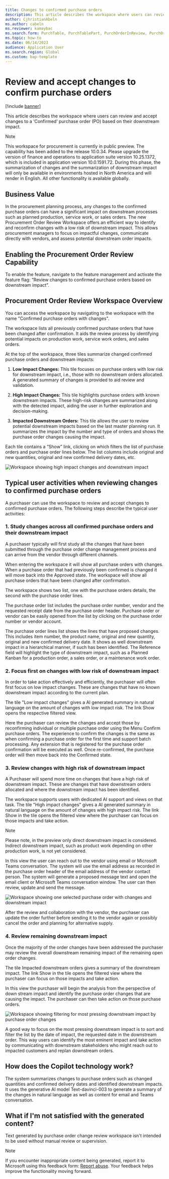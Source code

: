```yaml
---
title: Changes to confirmed purchase orders
description: This article describes the workspace where users can review and accept changes to a ‘Confirmed’ purchase orders based on their downstream impact.
author: CjhristianAbeln
ms.author: cabeln
ms.reviewer: kamaybac
ms.search.form: PurchTable, PurchTablePart, PurchOrderInReview, PurchOrderApproved, PurchOrderInDraft, PurchOrderAssignedToMe, VendPurchOrderJournalListPage, PurchTableWorkflowDropDialog, VendPurchOrderJournal
ms.topic: how-to
ms.date: 06/14/2023
audience: Application User
ms.search.region: Global
ms.custom: bap-template
---
```


# Review and accept changes to confirm purchase orders

[!include [banner](../includes/banner.md)]

This article describes the workspace where users can review and accept changes to a ‘Confirmed’ purchase order (PO) based on their downstream impact.

> [!NOTE]
> This workspace for procurement is currently in public preview. The capability has been added to the release 10.0.34. Please upgrade the version of finance and operations to application suite version 10.25.1372, which is included in application version 10.0.1591.72.
>During this phase, the summarization of changes and the summarization of downstream impact will only be available in environments hosted in North America and will render in English. All other functionality is available globally.

## Business Value

In the procurement planning process, any changes to the confirmed purchase orders can have a significant impact on downstream processes such as planned production, service work, or sales orders. The new Procurement Order Review Workspace offers an efficient way to identify and reconfirm changes with a low risk of downstream impact. This allows procurement managers to focus on impactful changes, communicate directly with vendors, and assess potential downstream order impacts.

## Enabling the Procurement Order Review Capability

To enable the feature, navigate to the feature management and activate the feature flag: ”Review changes to confirmed purchase orders based on downstream impact”.

## Procurement Order Review Workspace Overview

You can access the workspace by navigating to the workspace with the name "Confirmed purchase orders with changes".

The workspace lists all previously confirmed purchase orders that have been changed after confirmation. It aids the review process by identifying potential impacts on production work, service work orders, and sales orders.

At the top of the workspace, three tiles summarize changed confirmed purchase orders and downstream impacts:

1. **Low Impact Changes:** This tile focuses on purchase orders with low risk for downstream impact, i.e., those with no downstream orders allocated. A generated summary of changes is provided to aid review and validation.

2. **High Impact Changes:** This tile highlights purchase orders with known downstream impacts. These high-risk changes are summarized along with the detected impact, aiding the user in further exploration and decision-making.

3. **Impacted Downstream Orders:** This tile allows the user to review potential downstream impacts based on the last master planning run. It summarizes the impact by the number and type of orders and shows the purchase order changes causing the impact.

Each tile contains a “Show” link, clicking on which filters the list of purchase orders and purchase order lines below. The list columns include original and new quantities, original and new confirmed delivery dates, etc.

![Workspace showing high impact changes and downstream impact](media/po-change-review-highimpact.png)

## Typical user activities when reviewing changes to confirmed purchase orders

A purchaser can use the workspace to review and accept changes to confirmed purchase orders. The following steps describe the typical user activities:

### 1. Study changes across all confirmed purchase orders and their downstream impact

A purchaser typically will first study all the changes that have been submitted through the purchase order change management process and can arrive from the vendor through different channels.

When entering the workspace it will show all purchase orders with changes. When a purchase order that had previously been confirmed is changed it will move back into the Approved state. The workspace will show all purchase orders that have been changed after confirmation.

The workspace shows two list, one with the purchase orders details, the second with the purchase order lines. 

The purchase order list includes the purchase order number, vendor and the requested receipt date from the purchase order header. Purchase order or vendor can be easily opened from the list by clicking on the purchase order number or vendor account.

The purchase order lines list shows the lines that have proposed changes. This includes item number, the product name, original and new quantity, original and new confirmed delivery date.
It shows as well downstream impact in a hierarchical manner, if such has been identified. The Reference field will highlight the type of downstream impact, such as a Planned Kanban for a production order, a sales order, or a maintenance work order.

### 2. Focus first on changes with low risk of downstream impact

In order to take action effectively and efficiently, the purchaser will often first focus on low impact changes. These are changes that have no known downstream impact according to the current plan.

The tile "Low impact changes" gives a AI generated summary in natural language on the amount of changes with low impact risk. The link Show opens the respective filtered view.

Here the purchaser can review the changes and accept those by reconfirming individual or multiple purchase order using the Menu Confirm purchase orders. The experience to confirm the changes is the same as when confirming a purchase order for the first time and support batch processing. Any extension that is registered for the purchase order confirmation will be executed as well.
Once re-confirmed, the purchase order will then move back into the Confirmed state.

### 3. Review changes with high risk of downstream impact

A Purchaser will spend more time on changes that have a high risk of downstream impact. These are changes that have downstream orders allocated and where the downstream impact has been identified.

The workspace supports users with dedicated AI support and views on that task. The tile "High impact changes" gives a AI generated summary in natural language on the amount of changes with high impact risk.
The link Show in the tile opens the filtered view where the purchaser can focus on those impacts and take action.

> [!NOTE]
> Please note, in the preview only direct downstream impact is considered. Indirect downstream impact, such as product work depending on other production work, is not yet considered.

In this view the user can reach out to the vendor using email or Microsoft Teams conversation. The system will use the email address as recorded in the purchase order header of the email address of the vendor contact person. The system will generate a proposed message text and open the email client or Microsoft Teams conversation window. The user can then review, update and send the message.  

![Workspace showing one selected purchase order with changes and downstream impact](media/po-change-review-highimpact-one-selected.png)

After the review and collaboration with the vendor, the purchaser can update the order further before sending it to the vendor again or possibly cancel the order and planning for alternative supply.

### 4. Review remaining downstream impact

Once the majority of the order changes have been addressed the purchaser may review the overall downstream remaining impact of the remaining open order changes.

The tile Impacted downstream orders gives a summary of the downstream impact. The link Show in the tile opens the filtered view where the purchaser can focus on those impacts and take action.

In this view the purchaser will begin the analysis from the perspective of down stream impact and identify the purchase order changes that are causing the impact. The purchaser can then take action on those purchase orders.

![Workspace showing filtering for most pressing downstream impact by purchase order changes](media/po-change-review-downstream-impact.png)

A good way to focus on the most pressing downstream impact is to sort and filter the list by the date of impact, the requested date in the downstream order. This way users can identify the most eminent impact and take action by communicating with downstream stakeholders who might reach out to impacted customers and  replan downstream orders.

## How does the Copilot technology work?

The system summarizes changes to purchase orders such as changed quantities and confirmed delivery dates and identified downstream impacts. It uses the generative AI model Text-davinci-003 to generate a summary of the changes in natural language as well as content for email and Teams conversation.  


## What if I'm not satisfied with the generated content?

Text generated by purchase order change review workspace isn't intended to be used without manual review or supervision.

> [!NOTE]
> If you encounter inappropriate content being generated, report it to Microsoft using this feedback form: [Report abuse](https://msrc.microsoft.com/report/abuse?ThreatType=URL&IncidentType=Responsible%20AI&SourceUrl=https://dynamics.microsoft.com/supply-chain-management/overview/). Your feedback helps improve the functionality moving forward.
